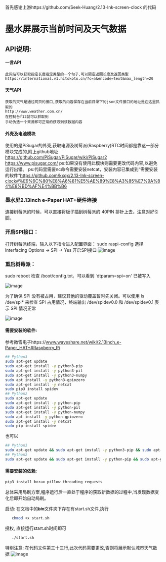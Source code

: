 首先感谢上游https://github.com/Seek-Huang/2.13-Ink-screen-clock 的代码
# 墨水屏展示当前时间及天气数据

## API说明:

#### 一言API
    此网站可以获取指定长度指定类型的一个句子,可以限定返回长度及返回类型 
    https://international.v1.hitokoto.cn/?c=a&encode=text&max_length=20

#### 天气API
    获取的天气是通过网页的接口,获取的内容保存在当前目录下的json文件接口的地址是在这里抓取的 
    http://www.weather.com.cn/
    在控制台f12就可以抓取到
    手动伪造一个来源即可正常的获取到该数据内容

#### 外壳及电池模块
   使用的是PiSugar的外壳,获取电源及树莓派(Raspberry)RTC时间都是靠这一部分模块完成的,附上github地址
     https://github.com/PiSugar/PiSugar/wiki/PiSugar2
     https://www.pisugar.com/
     ps:如果没有使用此模块则需要更改代码内容,以避免运行出错。
     ps:代码里需要nc命令需要安装netcat，安装内容已集成到“需要安装的软件“https://github.com/kxgx/2.13-Ink-screen-clock#%E9%9C%80%E8%A6%81%E5%AE%89%E8%A3%85%E7%9A%84%E8%BD%AF%E4%BB%B6
     
### 墨水屏2.13inch e-Paper HAT+硬件连接
连接树莓派的时候，可以直接将板子插到树莓派的 40PIN 排针上去，注意对好引脚。

### 开启SPI接口：
打开树莓派终端，输入以下指令进入配置界面：
sudo raspi-config
选择Interfacing Options -> SPI -> Yes 开启SPI接口
![image](https://www.waveshare.net/w/upload/1/1e/RPI_open_spi.png)

### 重启树莓派：
sudo reboot
检查 /boot/config.txt，可以看到 'dtparam=spi=on' 已被写入

![image](https://www.waveshare.net/w/upload/4/46/RPI_open_spi_1.jpg)

为了确保 SPI 没有被占用，建议其他的驱动覆盖暂时先关闭。可以使用 ls /dev/spi* 来检查 SPI 占用情况，终端输出 /dev/spidev0.0 和 /dev/spidev0.1 表示 SPI 情况正常

![image](https://www.waveshare.net/w/upload/a/a0/RPI_open_spi_2.jpg)

#### 需要安装的软件:
参考微雪电子https://www.waveshare.net/wiki/2.13inch_e-Paper_HAT+#Raspberry_Pi
```Bash
## Python3
sudo apt-get update
sudo apt-get install -y python3-pip
sudo apt-get install -y python3-pil
sudo apt-get install -y python3-numpy
sudo apt install -y python3-gpiozero
sudo apt-get install -y netcat
sudo pip3 install spidev
## Python2
sudo apt-get update
sudo apt-get install -y python-pip
sudo apt-get install -y python-pil
sudo apt-get install -y python-numpy
sudo apt install -y python-gpiozero
sudo apt-get install -y netcat
sudo pip install spidev
```
也可以
```Bash
## Python3
sudo apt-get update && sudo apt-get install -y python3-pip && sudo apt-get install -y python3-pil && sudo apt-get install -y python3-numpy && sudo apt install -y python3-gpiozero && sudo apt-get install -y netcat && sudo pip3 install spidev
## Python2
sudo apt-get update && sudo apt-get install -y python-pip && sudo apt-get install -y python-pil && sudo apt-get install -y python-numpy && sudo apt install -y python-gpiozero && sudo apt-get install -y netcat && sudo pip install spidev
```

#### 需要安装的依赖:
```Bash
pip3 install borax pillow threading requests
```

总体采用局刷方案,程序运行后一直处于程序的获取新数据的过程中,当发现数据变化后即开始自动局刷。



启动:
   在文档中的***bin***文件夹下存在有start.sh文件,执行  
```Bash
   chmod +x start.sh 
```
   授权, 直接运行start.sh时间即可 
```Bash
   ./start.sh
```
特别注意:
在代码文件第三十三行,此次代码需要更改,否则将展示默认城市天气数据
![image](https://raw.githubusercontent.com/huanglinsd/2.13-Ink-screen-clock/main/pic/IMG_1245.JPG)
